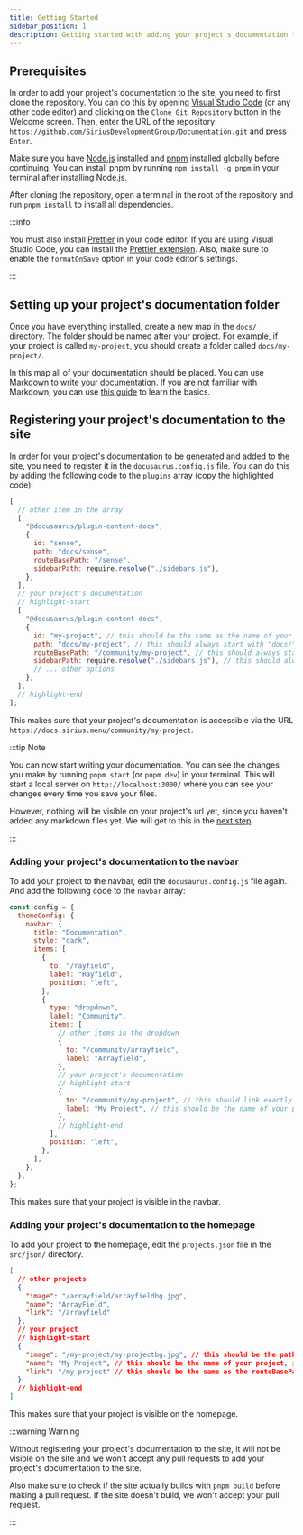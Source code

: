 ```yaml
---
title: Getting Started
sidebar_position: 1
description: Getting started with adding your project's documentation to the site.
---
```


## Prerequisites

In order to add your project's documentation to the site, you need to first clone the repository. You can do this by opening [Visual Studio Code](https://code.visualstudio.com/) (or any other code editor) and clicking on the `Clone Git Repository` button in the Welcome screen. Then, enter the URL of the repository: `https://github.com/SiriusDevelopmentGroup/Documentation.git` and press `Enter`.

Make sure you have [Node.js](https://nodejs.org/en/) installed and [pnpm](https://pnpm.io/) installed globally before continuing. You can install pnpm by running `npm install -g pnpm` in your terminal after installing Node.js.

After cloning the repository, open a terminal in the root of the repository and run `pnpm install` to install all dependencies.

:::info

You must also install [Prettier](https://prettier.io/) in your code editor. If you are using Visual Studio Code, you can install the [Prettier extension](https://marketplace.visualstudio.com/items?itemName=esbenp.prettier-vscode). Also, make sure to enable the `formatOnSave` option in your code editor's settings.

:::

## Setting up your project's documentation folder

Once you have everything installed, create a new map in the `docs/` directory. The folder should be named after your project. For example, if your project is called `my-project`, you should create a folder called `docs/my-project/`.

In this map all of your documentation should be placed. You can use [Markdown](https://www.markdownguide.org/) to write your documentation. If you are not familiar with Markdown, you can use [this guide](https://www.markdownguide.org/basic-syntax/) to learn the basics.

## Registering your project's documentation to the site

In order for your project's documentation to be generated and added to the site, you need to register it in the `docusaurus.config.js` file. You can do this by adding the following code to the `plugins` array (copy the highlighted code):

```js
[
  // other item in the array
  [
    "@docusaurus/plugin-content-docs",
    {
      id: "sense",
      path: "docs/sense",
      routeBasePath: "/sense",
      sidebarPath: require.resolve("./sidebars.js"),
    },
  ],
  // your project's documentation
  // highlight-start
  [
    "@docusaurus/plugin-content-docs",
    {
      id: "my-project", // this should be the same as the name of your project's documentation folder
      path: "docs/my-project", // this should always start with "docs/" and then the name of your project's documentation folder
      routeBasePath: "/community/my-project", // this should always start with "/community/" and then the name of your project's documentation folder, you may customize after that
      sidebarPath: require.resolve("./sidebars.js"), // this should always be the same
      // ... other options
    },
  ],
  // highlight-end
];
```

This makes sure that your project's documentation is accessible via the URL `https://docs.sirius.menu/community/my-project`.

:::tip Note

You can now start writing your documentation. You can see the changes you make by running `pnpm start` (or `pnpm dev`) in your terminal. This will start a local server on `http://localhost:3000/` where you can see your changes every time you save your files.

However, nothing will be visible on your project's url yet, since you haven't added any markdown files yet. We will get to this in the [next step](/faq/guide/add).

:::

### Adding your project's documentation to the navbar

To add your project to the navbar, edit the `docusaurus.config.js` file again. And add the following code to the `navbar` array:

```js
const config = {
  themeConfig: {
    navbar: {
      title: "Documentation",
      style: "dark",
      items: [
        {
          to: "/rayfield",
          label: "Rayfield",
          position: "left",
        },
        {
          type: "dropdown",
          label: "Community",
          items: [
            // other items in the dropdown
            {
              to: "/community/arrayfield",
              label: "Arrayfield",
            },
            // your project's documentation
            // highlight-start
            {
              to: "/community/my-project", // this should link exactly to the routeBasePath you specified in the previous step
              label: "My Project", // this should be the name of your project
            },
            // highlight-end
          ],
          position: "left",
        },
      ],
    },
  },
};
```

This makes sure that your project is visible in the navbar.

### Adding your project's documentation to the homepage

To add your project to the homepage, edit the `projects.json` file in the `src/json/` directory.

```json
[
  // other projects
  {
    "image": "/arrayfield/arrayfieldbg.jpg",
    "name": "ArrayField",
    "link": "/arrayfield"
  },
  // your project
  // highlight-start
  {
    "image": "/my-project/my-projectbg.jpg", // this should be the path to the background image of your project's documentation and must be located in static/img directory, do not include the /img/ part.
    "name": "My Project", // this should be the name of your project, it's just used for the alt text of the image
    "link": "/my-project" // this should be the same as the routeBasePath you specified in the previous step without the /community/ part
  }
  // highlight-end
]
```

This makes sure that your project is visible on the homepage.

:::warning Warning

Without registering your project's documentation to the site, it will not be visible on the site and we won't accept any pull requests to add your project's documentation to the site.

Also make sure to check if the site actually builds with `pnpm build` before making a pull request. If the site doesn't build, we won't accept your pull request.

:::
